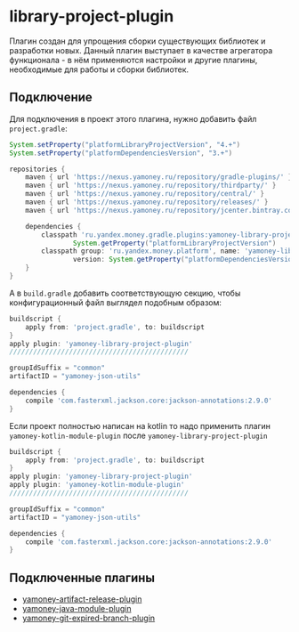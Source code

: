 # library-project-plugin
Плагин создан для упрощения сборки существующих библиотек и разработки новых.
Данный плагин выступает в качестве агрегатора функционала - в нём применяются настройки и другие плагины, 
необходимые для работы и сборки библиотек.

## Подключение
Для подключения в проект этого плагина, нужно добавить файл ```project.gradle```:
```groovy
System.setProperty("platformLibraryProjectVersion", "4.+")
System.setProperty("platformDependenciesVersion", "3.+")

repositories {
    maven { url 'https://nexus.yamoney.ru/repository/gradle-plugins/' }
    maven { url 'https://nexus.yamoney.ru/repository/thirdparty/' }
    maven { url 'https://nexus.yamoney.ru/repository/central/' }
    maven { url 'https://nexus.yamoney.ru/repository/releases/' }
    maven { url 'https://nexus.yamoney.ru/repository/jcenter.bintray.com/' }

    dependencies {
        classpath 'ru.yandex.money.gradle.plugins:yamoney-library-project-plugin:' + 
                System.getProperty("platformLibraryProjectVersion")
        classpath group: 'ru.yandex.money.platform', name: 'yamoney-libraries-dependencies', 
                version: System.getProperty("platformDependenciesVersion"), ext: 'zip'
    }
}
```
А в `build.gradle` добавить соответствующую секцию, чтобы конфигурационный файл выглядел подобным образом:
```groovy
buildscript {
    apply from: 'project.gradle', to: buildscript
}
apply plugin: 'yamoney-library-project-plugin'
/////////////////////////////////////////////

groupIdSuffix = "common"
artifactID = "yamoney-json-utils"

dependencies {
    compile 'com.fasterxml.jackson.core:jackson-annotations:2.9.0'
}
```

Если проект полностью написан на kotlin то надо применить плагин `yamoney-kotlin-module-plugin` после `yamoney-library-project-plugin`
```groovy
buildscript {
    apply from: 'project.gradle', to: buildscript
}
apply plugin: 'yamoney-library-project-plugin'
apply plugin: 'yamoney-kotlin-module-plugin'
/////////////////////////////////////////////

groupIdSuffix = "common"
artifactID = "yamoney-json-utils"

dependencies {
    compile 'com.fasterxml.jackson.core:jackson-annotations:2.9.0'
}
```

## Подключенные плагины
* [yamoney-artifact-release-plugin](https://bitbucket-public.yamoney.ru/projects/BACKEND-GRADLE-PLUGINS/repos/artifact-release-plugin/browse/README.md)
* [yamoney-java-module-plugin](https://bitbucket-public.yamoney.ru/projects/BACKEND-GRADLE-PLUGINS/repos/java-module-plugin/browse/README.md)
* [yamoney-git-expired-branch-plugin](https://bitbucket-public.yamoney.ru/projects/BACKEND-GRADLE-PLUGINS/repos/git-expired-branch-plugin/browse/README.md)
